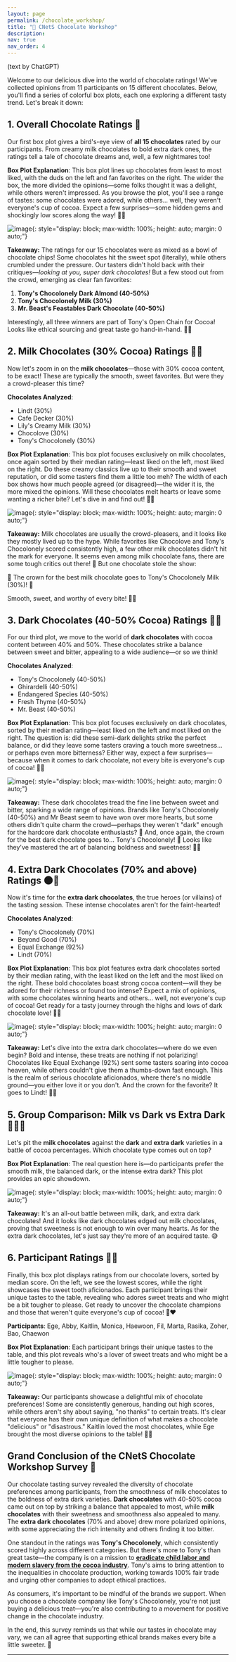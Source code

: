 ```yaml
---
layout: page
permalink: /chocolate_workshop/
title: "🍫 CNetS Chocolate Workshop"
description:
nav: true
nav_order: 4
---
```

(text by ChatGPT)

Welcome to our delicious dive into the world of chocolate ratings! We've collected opinions from 11 participants on 15 different chocolates. Below, you'll find a series of colorful box plots, each one exploring a different tasty trend. Let's break it down:

## 1. **Overall Chocolate Ratings** 🍫

Our first box plot gives a bird's-eye view of **all 15 chocolates** rated by our participants. From creamy milk chocolates to bold extra dark ones, the ratings tell a tale of chocolate dreams and, well, a few nightmares too!

**Box Plot Explanation**: This box plot lines up chocolates from least to most liked, with the duds on the left and fan favorites on the right. The wider the box, the more divided the opinions—some folks thought it was a delight, while others weren't impressed. As you browse the plot, you'll see a range of tastes: some chocolates were adored, while others... well, they weren't everyone's cup of cocoa. Expect a few surprises—some hidden gems and shockingly low scores along the way! 🍫🎉

![image](https://github.com/user-attachments/assets/7b2a2181-c84c-47c2-9be5-ef1420a34ad7){: style="display: block; max-width: 100%; height: auto; margin: 0 auto;"}

**Takeaway:** The ratings for our 15 chocolates were as mixed as a bowl of chocolate chips! Some chocolates hit the sweet spot (literally), while others crumbled under the pressure. Our tasters didn't hold back with their critiques—*looking at you, super dark chocolates!* But a few stood out from the crowd, emerging as clear fan favorites:

1. **Tony's Chocolonely Dark Almond (40-50%)**
2. **Tony's Chocolonely Milk (30%)**
3. **Mr. Beast's Feastables Dark Chocolate (40-50%)**

Interestingly, all three winners are part of Tony's Open Chain for Cocoa! Looks like ethical sourcing and great taste go hand-in-hand. 🍫👏

## 2. **Milk Chocolates (30% Cocoa) Ratings** 🥛🍫

Now let's zoom in on the **milk chocolates**—those with 30% cocoa content, to be exact! These are typically the smooth, sweet favorites. But were they a crowd-pleaser this time?

**Chocolates Analyzed**:
  - Lindt (30%)
  - Cafe Decker (30%)
  - Lily's Creamy Milk (30%)
  - Chocolove (30%)
  - Tony's Chocolonely (30%)

**Box Plot Explanation**: This box plot focuses exclusively on milk chocolates, once again sorted by their median rating—least liked on the left, most liked on the right. Do these creamy classics live up to their smooth and sweet reputation, or did some tasters find them a little too meh? The width of each box shows how much people agreed (or disagreed)—the wider it is, the more mixed the opinions. Will these chocolates melt hearts or leave some wanting a richer bite? Let's dive in and find out! 🍫✨

![image](https://github.com/user-attachments/assets/e00d3185-719f-4018-ad70-28dae588f50d){: style="display: block; max-width: 100%; height: auto; margin: 0 auto;"}

**Takeaway:** Milk chocolates are usually the crowd-pleasers, and it looks like they mostly lived up to the hype. While favorites like Chocolove and Tony's Chocolonely scored consistently high, a few other milk chocolates didn't hit the mark for everyone. It seems even among milk chocolate fans, there are some tough critics out there! 🧐 But one chocolate stole the show:

🥇 The crown for the best milk chocolate goes to Tony's Chocolonely Milk (30%)! 🎉

Smooth, sweet, and worthy of every bite! 🍫👑

## 3. **Dark Chocolates (40-50% Cocoa) Ratings** 🍫✨

For our third plot, we move to the world of **dark chocolates** with cocoa content between 40% and 50%. These chocolates strike a balance between sweet and bitter, appealing to a wide audience—or so we think!

**Chocolates Analyzed**:
  - Tony's Chocolonely (40-50%)
  - Ghirardelli (40-50%)
  - Endangered Species (40-50%)
  - Fresh Thyme (40-50%)
  - Mr. Beast (40-50%)

**Box Plot Explanation**: This box plot focuses exclusively on dark chocolates, sorted by their median rating—least liked on the left and most liked on the right. The question is: did these semi-dark delights strike the perfect balance, or did they leave some tasters craving a touch more sweetness... or perhaps even more bitterness? Either way, expect a few surprises—because when it comes to dark chocolate, not every bite is everyone's cup of cocoa! 🍫😋

![image](https://github.com/user-attachments/assets/d7b23cf9-489d-494f-bdda-ec6a45a48162){: style="display: block; max-width: 100%; height: auto; margin: 0 auto;"}

**Takeaway:** These dark chocolates tread the fine line between sweet and bitter, sparking a wide range of opinions. Brands like Tony's Chocolonely (40-50%) and Mr Beast seem to have won over more hearts, but some others didn't quite charm the crowd—perhaps they weren't "dark" enough for the hardcore dark chocolate enthusiasts? 🧐 And, once again, the crown for the best dark chocolate goes to... Tony's Chocolonely! 🎉 Looks like they've mastered the art of balancing boldness and sweetness! 🍫👑

## 4. **Extra Dark Chocolates (70% and above) Ratings** 🌑🍫

Now it's time for the **extra dark chocolates**, the true heroes (or villains) of the tasting session. These intense chocolates aren't for the faint-hearted!

**Chocolates Analyzed**:
  - Tony's Chocolonely (70%)
  - Beyond Good (70%)
  - Equal Exchange (92%)
  - Lindt (70%)

**Box Plot Explanation**: This box plot features extra dark chocolates sorted by their median rating, with the least liked on the left and the most liked on the right. These bold chocolates boast strong cocoa content—will they be adored for their richness or found too intense? Expect a mix of opinions, with some chocolates winning hearts and others... well, not everyone's cup of cocoa! Get ready for a tasty journey through the highs and lows of dark chocolate love! 🍫✨

![image](https://github.com/user-attachments/assets/7a64e62f-d752-4497-8c16-ce6d0c99b30d){: style="display: block; max-width: 100%; height: auto; margin: 0 auto;"}

**Takeaway:** Let's dive into the extra dark chocolates—where do we even begin? Bold and intense, these treats are nothing if not polarizing! Chocolates like Equal Exchange (92%) sent some tasters soaring into cocoa heaven, while others couldn't give them a thumbs-down fast enough. This is the realm of serious chocolate aficionados, where there's no middle ground—you either love it or you don't. And the crown for the favorite? It goes to Lindt! 🍫👑

## 5. **Group Comparison: Milk vs Dark vs Extra Dark** 🍶🌑🍫

Let's pit the **milk chocolates** against the **dark** and **extra dark** varieties in a battle of cocoa percentages. Which chocolate type comes out on top?

**Box Plot Explanation**: The real question here is—do participants prefer the smooth milk, the balanced dark, or the intense extra dark? This plot provides an epic showdown.

![image](https://github.com/user-attachments/assets/b14b3557-ae0b-4098-b4d9-43c32346d5b8){: style="display: block; max-width: 100%; height: auto; margin: 0 auto;"}

**Takeaway:** It's an all-out battle between milk, dark, and extra dark chocolates! And it looks like dark chocolates edged out milk chocolates, proving that sweetness is not enough to win over many hearts. As for the extra dark chocolates, let's just say they're more of an acquired taste. 😅

## 6. **Participant Ratings** 👥🍫

Finally, this box plot displays ratings from our chocolate lovers, sorted by median score. On the left, we see the lowest scores, while the right showcases the sweet tooth aficionados. Each participant brings their unique tastes to the table, revealing who adores sweet treats and who might be a bit tougher to please. Get ready to uncover the chocolate champions and those that weren't quite everyone's cup of cocoa! 🍫❤️

**Participants**: Ege, Abby, Kaitlin, Monica, Haewoon, Fil, Marta, Rasika, Zoher, Bao, Chaewon

**Box Plot Explanation**: Each participant brings their unique tastes to the table, and this plot reveals who's a lover of sweet treats and who might be a little tougher to please.

![image](https://github.com/user-attachments/assets/0bee1751-3116-42e5-908b-1f80e06c26dc){: style="display: block; max-width: 100%; height: auto; margin: 0 auto;"}

**Takeaway:** Our participants showcase a delightful mix of chocolate preferences! Some are consistently generous, handing out high scores, while others aren't shy about saying, "no thanks" to certain treats. It's clear that everyone has their own unique definition of what makes a chocolate "delicious" or "disastrous." Kaitlin loved the most chocolates, while Ege brought the most diverse opinions to the table! 🍫✨

## **Grand Conclusion of the CNetS Chocolate Workshop Survey** 🍫

Our chocolate tasting survey revealed the diversity of chocolate preferences among participants, from the smoothness of milk chocolates to the boldness of extra dark varieties. **Dark chocolates** with 40-50% cocoa came out on top by striking a balance that appealed to most, while **milk chocolates** with their sweetness and smoothness also appealed to many. The **extra dark chocolates** (70% and above) drew more polarized opinions, with some appreciating the rich intensity and others finding it too bitter.

One standout in the ratings was **Tony's Chocolonely**, which consistently scored highly across different categories. But there's more to Tony's than great taste—the company is on a mission to **[eradicate child labor and modern slavery from the cocoa industry](https://us.tonyschocolonely.com/pages/our-promise)**. Tony's aims to bring attention to the inequalities in chocolate production, working towards 100% fair trade and urging other companies to adopt ethical practices.

As consumers, it's important to be mindful of the brands we support. When you choose a chocolate company like Tony's Chocolonely, you're not just buying a delicious treat—you're also contributing to a movement for positive change in the chocolate industry.

In the end, this survey reminds us that while our tastes in chocolate may vary, we can all agree that supporting ethical brands makes every bite a little sweeter. 🍫

---
